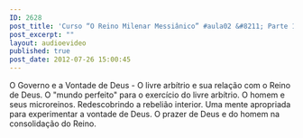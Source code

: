 ```yaml
---
ID: 2628
post_title: 'Curso “O Reino Milenar Messiânico” #aula02 &#8211; Parte 1'
post_excerpt: ""
layout: audioevideo
published: true
post_date: 2012-07-26 15:00:45
---
```

O Governo e a Vontade de Deus - O livre arbítrio e sua relação com o Reino de Deus. O "mundo perfeito" para o exercício do livre arbítrio. O homem e seus microreinos. Redescobrindo a rebelião interior. Uma mente apropriada para experimentar a vontade de Deus. O prazer de Deus e do homem na consolidação do Reino.

&nbsp;